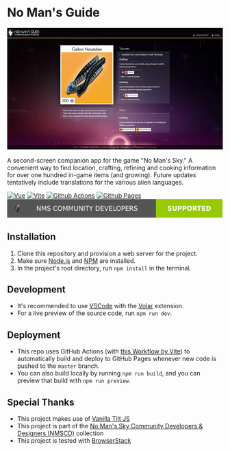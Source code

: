 # No Man's Guide

![Screenshot - March 4, 2023](./.github/images/screenshot_2023-03-20_720_min.png)

A second-screen companion app for the game "No Man's Sky." A convenient way to find location, crafting, refining and cooking information for over one hundred in-game items (and growing). Future updates tentatively include translations for the various alien languages.

[![Vue](https://img.shields.io/badge/Vue%203-green?style=for-the-badge&logo=vuedotjs&logoColor=white)](https://vuejs.org/)
[![Vite](https://img.shields.io/badge/Vite-B73BFE?style=for-the-badge&logo=vite&logoColor=FFD62E)](https://vitejs.dev/)
[![Github Actions](https://img.shields.io/badge/Github%20Actions-2088FF?style=for-the-badge&logo=githubactions&logoColor=white)](https://github.com/features/actions)
[![Github Pages](https://img.shields.io/badge/Github%20Pages-2088FF?style=for-the-badge&logo=githubpages&logoColor=white)](https://pages.github.com/)
[![Supported by the No Man's Sky Community Developers & Designers](https://raw.githubusercontent.com/NMSCD/About/master/badge/green-ftb.svg)](https://nmscd.com/)

## Installation

1. Clone this repository and provision a web server for the project.
2. Make sure [Node.js](https://nodejs.org) and [NPM](https://www.npmjs.com) are installed.
3. In the project's root directory, run `npm install` in the terminal.

## Development

- It's recommended to use [VSCode](https://code.visualstudio.com/) with the [Volar](https://marketplace.visualstudio.com/items?itemName=Vue.volar) extension.
- For a live preview of the source code, run `npm run dev`.

## Deployment

- This repo uses GitHub Actions (with [this Workflow by Vite](https://vitejs.dev/guide/static-deploy.html#github-pages)) to automatically build and deploy to GitHub Pages whenever new code is pushed to the `master` branch. 
- You can also build locally by running `npm run build`, and you can preview that build with `npm run preview`.

## Special Thanks

- This project makes use of [Vanilla Tilt JS](https://micku7zu.github.io/vanilla-tilt.js/)
- This project is part of the [No Man's Sky Community Developers & Designers (NMSCD)](https://nmscd.com/) collection
- This project is tested with [BrowserStack](https://www.browserstack.com/)

